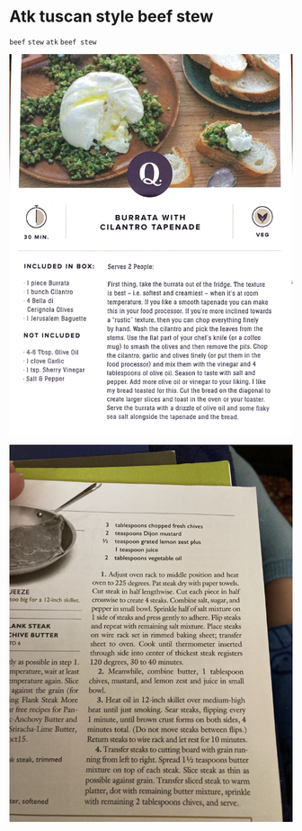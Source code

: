# Atk tuscan style beef stew

`beef` `stew` `atk` `beef stew`

![Snapshot.jpg](image/Snapshot.jpg)

![Snapshot-1.jpg](image/Snapshot-1.jpg)
